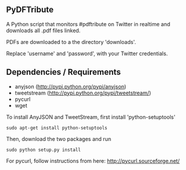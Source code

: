 PyDFTribute
------------

A Python script that monitors #pdftribute on Twitter in realtime and downloads all .pdf files linked.

PDFs are downloaded to a the directory 'downloads'.

Replace 'username' and 'password', with your Twitter credentials.

Dependencies / Requirements
---------------------------

- anyjson (http://pypi.python.org/pypi/anyjson)
- tweetstream (http://pypi.python.org/pypi/tweetstream/)
- pycurl
- wget

To install AnyJSON and TweetStream, first install 'python-setuptools'

```
sudo apt-get install python-setuptools
```

Then, download the two packages and run

```
sudo python setup.py install
```

For pycurl, follow instructions from here: http://pycurl.sourceforge.net/
